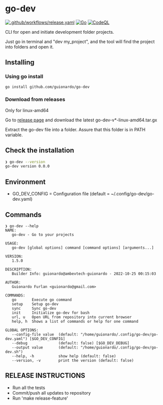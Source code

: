# go-dev

[![.github/workflows/release.yaml](https://github.com/guionardo/go-dev/actions/workflows/release.yaml/badge.svg)](https://github.com/guionardo/go-dev/actions/workflows/release.yaml)
[![Go](https://github.com/guionardo/go-dev/actions/workflows/go.yml/badge.svg)](https://github.com/guionardo/go-dev/actions/workflows/go.yml)
[![CodeQL](https://github.com/guionardo/go-dev/actions/workflows/codeql-analysis.yml/badge.svg)](https://github.com/guionardo/go-dev/actions/workflows/codeql-analysis.yml)

CLI for open and initiate development folder projects.

Just go in terminal and "dev my_project", and the tool will find the project into folders and open it.

## Installing

### Using go install

```bash
go install github.com/guionardo/go-dev
``` 

### Download from releases

Only for linux-amd64

Go to [release page](https://github.com/guionardo/go-dev/releases) and download the latest go-dev-v*-linux-amd64.tar.gx

Extract the go-dev file into a folder. Assure that this folder is in PATH variable.

## Check the installation

```bash
❯ go-dev --version
go-dev version 0.0.0
```



## Environment

* GO_DEV_CONFIG = Configuration file (default = ~/.config/go-dev/go-dev.yaml)

## Commands

```shell
❯ go-dev --help
NAME:
   go-dev - Go to your projects

USAGE:
   go-dev [global options] command [command options] [arguments...]

VERSION:
   1.5.0

DESCRIPTION:
   Builder Info: guionardo@ambevtech-guionardo - 2022-10-25 00:15:03

AUTHOR:
   Guionardo Furlan <guionardo@gmail.com>

COMMANDS:
   go       Execute go command
   setup    Setup go-dev
   sync     Sync go-dev
   init     Initialize go-dev for bash
   url, u   Open URL from repository into current browser
   help, h  Shows a list of commands or help for one command

GLOBAL OPTIONS:
   --config-file value  (default: "/home/guionardo/.config/go-dev/go-dev.yaml") [$GO_DEV_CONFIG]
   --debug              (default: false) [$GO_DEV_DEBUG]
   --output value       (default: "/home/guionardo/.config/go-dev/go-dev.sh")
   --help, -h           show help (default: false)
   --version, -v        print the version (default: false)
```

## RELEASE INSTRUCTIONS

* Run all the tests
* Commit/push all updates to repository
* Run 'make release-feature'